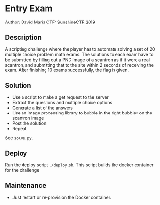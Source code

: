 # Entry Exam
Author: David Maria
CTF: [SunshineCTF 2019](https://2019.sunshinectf.org)
## Description
A scripting challenge where the player has to automate solving a set of 20 multiple choice problem math exams. The solutions to each exam have to be submitted by filling out a PNG image of a scantron as if it were a real scantron, and submitting that to the site within 2 seconds of receiving the exam. After finishing 10 exams successfully, the flag is given.

## Solution
- Use a script to make a get request to the server
- Extract the questions and multiple choice options
- Generate a list of the answers
- Use an image processing library to bubble in the right bubbles on the scantron image
- Post the solution
- Repeat

See `solve.py`.

## Deploy
Run the deploy script `./deploy.sh`. This script builds the docker container for the challenge

## Maintenance
- Just restart or re-provision the Docker container.
